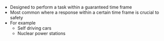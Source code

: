 - Designed to perform a task within a guaranteed time frame
- Most common where a response within a certain time frame is crucial to safety
- For example
	- Self driving cars
	- Nuclear power stations